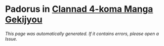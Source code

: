 # Padorus in [Clannad 4-koma Manga Gekijyou](https://myanimelist.net/manga/5390/Clannad_4-koma_Manga_Gekijyou)

###### This page was automatically generated. If it contains errors, please open a Issue.
